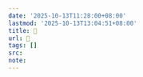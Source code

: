 ```yaml
---
date: '2025-10-13T11:28:00+08:00'
lastmod: '2025-10-13T13:04:51+08:00'
title: 󰛀
url: 󰛀
tags: []
src:
note:
---
```

